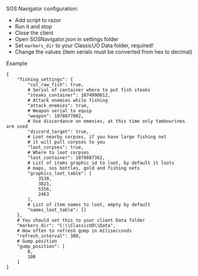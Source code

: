 SOS Navigator configuration:
- Add script to razor
- Run it and stop
- Close the client
- Open SOSNavigator.json in settings folder 
- Set `markers_dir` to your ClassicUO Data folder, required!
- Change the values (item serials must be converted from hex to decimal)

Example
```
{
    "fishing_settings": {
        "cut_raw_fish": true,
        # Serial of container where to put fish steaks
        "steaks_container": 1074990012,
        # Attack enemies while fishing
        "attack_enemies": true,
        # Weapon serial to equip
        "weapon": 1078077802,
        # Use discordance on emenies, at this time only tambourines are used
        "discord_target": true,
        # Loot nearby corpses, if you have large fishing net
        # it will pull corpses to you
        "loot_corpses": true,
        # Where to loot corpses
        "loot_container": 1079887362,
        # List of items graphic id to loot, by default it loots
        # maps, sos bottles, gold and fishing nets
        "graphics_loot_table": [
            3530,
            3821,
            5356,
            2463
        ],
        # List of item names to loot, empty by default
        "names_loot_table": []
    },
    # You should set this to your client Data folder
    "markers_dir": "C:\\ClassicUO\\Data",
    # How often to refresh gump in milisecconds
    "refresh_interval": 300,
    # Gump position
    "gump_position": [
        0,
        100
    ]
}
```